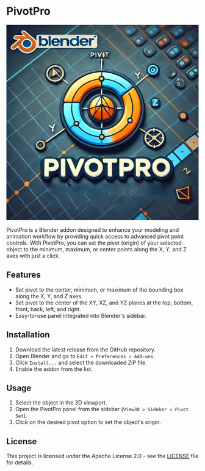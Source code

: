 # PivotPro

<img src="https://github.com/Limbicnation/PivotPro/blob/main/images/PivotPro3.jpg" alt="PivotPro" width="512" height="512">

PivotPro is a Blender addon designed to enhance your modeling and animation workflow by providing quick access to advanced pivot point controls. 
With PivotPro, you can set the pivot (origin) of your selected object to the minimum, maximum, or center points along the X, Y, and Z axes with just a click.

## Features

- Set pivot to the center, minimum, or maximum of the bounding box along the X, Y, and Z axes.
- Set pivot to the center of the XY, XZ, and YZ planes at the top, bottom, front, back, left, and right.
- Easy-to-use panel integrated into Blender's sidebar.

## Installation

1. Download the latest release from the GitHub repository.
2. Open Blender and go to `Edit > Preferences > Add-ons`.
3. Click `Install...` and select the downloaded ZIP file.
4. Enable the addon from the list.

## Usage

1. Select the object in the 3D viewport.
2. Open the PivotPro panel from the sidebar (`View3D > Sidebar > Pivot Set`).
3. Click on the desired pivot option to set the object's origin.

## License

This project is licensed under the Apache License 2.0 - see the [LICENSE](LICENSE) file for details.

